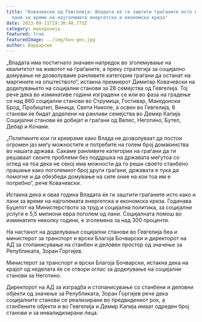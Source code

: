 ```yaml
---
title: "Ковачевски од Гевгелија: Владата ќе ги заштити граѓаните исто како и
  лани за време на најголемата енергетска и економска криза"
date: 2023-09-11T19:30:48.775Z
category: македонија
featured: true
featuredImage: ../img/kov-gev.jpg
author: Вардарски
---
```

<!--StartFragment-->

„Владата има постигнато значаен напредок во зголемување на квалитетот на животот на граѓаните, а преку стратегија за социјално домување не дозволуваме ранливите категории граѓани да останат на маргините на општеството“, истакна премиерот Димитар Ковачевски на доделувањето на социјални станови за 28 семејства од Гевгелија. Тој рече дека во изминативе години изградени се или во фаза на градење се над 860 социјални станови во Струмица, Гостивар, Македонски Брод, Пробиштип, Виница, Свети Николе, а освен во Гевгелија, 6 станови ќе бидат доделени на ранливи семејства во Демир Капија. Социјални станови ќе добијат и граѓани од Велес, Неготино, Бутел, Дебар и Кочани.

<!--EndFragment--><!--StartFragment-->

„Политиките кои ги креираме како Влада не дозволуваат да постои огромен јаз меѓу можностите и потребите на голем број домаќинства во нашата држава. Сакаме ранливите категории на граѓани да ги решаваат своите проблеми без поддршка на државата меѓутоа со оглед на тоа дека не секој има можности да го реши своето станбено прашање како поголемиот број други граѓани, државата е тука да помогне и да обезбеди домување на сите оние на кои тоа им е потребно“, рече Ковачевски.

Истакна дека и оваа година Владата ќе ги заштити граѓаните исто како и лани за време на најголемата енергетска и економска криза. Годинава Буџетот на Министерството за труд и социјална политика, за социјални услуги е 5,5 милиони евра поголем од лани. Социјалната помош во изминатите неколку години, е зголемена за над 300 проценти.

На настанот на доделување социјални станови во Гевгелија беа и министерот за транспорт и врски Благоја Бочварски и директорот на АД за стопанисување на станбен и деловен простор од значење за Републиката, Зоран Ѓоргијев.

Министерот за транспорт и врски Благоја Бочварски, истакна дека на крајот од неделата ќе се отвори оглас за доделување на социјални станови за Неготино.

Директорот на АД за изградба и стопанисување со станбени и деловни објекти од значење за Републиката, Зоран Ѓоргијев рече дека социјалните станови се реализирани во предвидениот рок, а станбените објекти и во Гевгелија и Демир Капија имаат одреден број станови и за инвалидизирани лица.

<!--EndFragment-->
